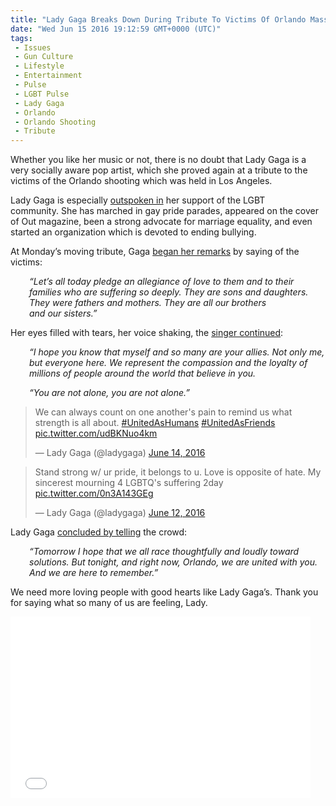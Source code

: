 ```yaml
---
title: "Lady Gaga Breaks Down During Tribute To Victims Of Orlando Massacre (Video)"
date: "Wed Jun 15 2016 19:12:59 GMT+0000 (UTC)"
tags: 
 - Issues
 - Gun Culture
 - Lifestyle
 - Entertainment
 - Pulse
 - LGBT Pulse
 - Lady Gaga
 - Orlando
 - Orlando Shooting
 - Tribute
---
```

<p><!--OffDef--></p><p><!--Ads1--></p><p>Whether you like her music or not, there is no doubt that Lady Gaga is a very socially aware pop artist, which she proved again at a tribute to the victims of the Orlando shooting which was held in Los Angeles.</p><p>Lady Gaga is especially <a href="https://www.washingtonpost.com/news/arts-and-entertainment/wp/2016/06/14/you-are-not-alone-lady-gaga-breaks-down-during-fierce-tribute-to-orlando-victims/?tid=sm_tw" onclick="__gaTracker(&apos;send&apos;, &apos;event&apos;, &apos;outbound-article&apos;, &apos;https://www.washingtonpost.com/news/arts-and-entertainment/wp/2016/06/14/you-are-not-alone-lady-gaga-breaks-down-during-fierce-tribute-to-orlando-victims/?tid=sm_tw&apos;, &apos;outspoken in&apos;);" target="_blank">outspoken in</a> her support of the LGBT community.&#xA0;She&#xA0;has marched in gay pride parades, appeared on the cover of Out magazine, been a strong advocate for marriage equality, and even started an organization which is devoted to ending bullying.</p><p>At Monday&#x2019;s moving tribute, Gaga <a href="https://www.washingtonpost.com/news/arts-and-entertainment/wp/2016/06/14/you-are-not-alone-lady-gaga-breaks-down-during-fierce-tribute-to-orlando-victims/?tid=sm_tw" onclick="__gaTracker(&apos;send&apos;, &apos;event&apos;, &apos;outbound-article&apos;, &apos;https://www.washingtonpost.com/news/arts-and-entertainment/wp/2016/06/14/you-are-not-alone-lady-gaga-breaks-down-during-fierce-tribute-to-orlando-victims/?tid=sm_tw&apos;, &apos;began her remarks&apos;);" target="_blank">began her remarks</a> by saying of the victims:</p><p style="padding-left: 30px;"><em>&#x201C;Let&#x2019;s all today pledge an allegiance of love to them and to their families who are suffering so deeply. They are sons and daughters. They were fathers and mothers. They are all our brothers and&#xA0;our&#xA0;sisters.&#x201D;</em></p><p>Her eyes filled with tears, her voice shaking, the <a href="https://www.washingtonpost.com/news/arts-and-entertainment/wp/2016/06/14/you-are-not-alone-lady-gaga-breaks-down-during-fierce-tribute-to-orlando-victims/?tid=sm_tw" onclick="__gaTracker(&apos;send&apos;, &apos;event&apos;, &apos;outbound-article&apos;, &apos;https://www.washingtonpost.com/news/arts-and-entertainment/wp/2016/06/14/you-are-not-alone-lady-gaga-breaks-down-during-fierce-tribute-to-orlando-victims/?tid=sm_tw&apos;, &apos;singer continued&apos;);" target="_blank">singer continued</a>:</p><p style="padding-left: 30px;"><em>&#x201C;I hope you know that myself and so many are your allies. Not only me, but everyone here. We represent the compassion and the loyalty of millions of people around the world that believe in you.</em></p><p style="padding-left: 30px;"><em>&#x201C;You are not alone, you are not alone.&#x201D;</em></p><blockquote class="twitter-tweet" data-width="500"><p lang="en" dir="ltr">We can always count on one another&apos;s pain to remind us what strength is all about. <a href="https://twitter.com/hashtag/UnitedAsHumans?src=hash" onclick="__gaTracker(&apos;send&apos;, &apos;event&apos;, &apos;outbound-article&apos;, &apos;https://twitter.com/hashtag/UnitedAsHumans?src=hash&apos;, &apos;#UnitedAsHumans&apos;);">#UnitedAsHumans</a> <a href="https://twitter.com/hashtag/UnitedAsFriends?src=hash" onclick="__gaTracker(&apos;send&apos;, &apos;event&apos;, &apos;outbound-article&apos;, &apos;https://twitter.com/hashtag/UnitedAsFriends?src=hash&apos;, &apos;#UnitedAsFriends&apos;);">#UnitedAsFriends</a> <a href="https://t.co/udBKNuo4km" onclick="__gaTracker(&apos;send&apos;, &apos;event&apos;, &apos;outbound-article&apos;, &apos;https://t.co/udBKNuo4km&apos;, &apos;pic.twitter.com/udBKNuo4km&apos;);">pic.twitter.com/udBKNuo4km</a></p>
<p>&#x2014; Lady Gaga (@ladygaga) <a href="https://twitter.com/ladygaga/status/742599060167659520" onclick="__gaTracker(&apos;send&apos;, &apos;event&apos;, &apos;outbound-article&apos;, &apos;https://twitter.com/ladygaga/status/742599060167659520&apos;, &apos;June 14, 2016&apos;);">June 14, 2016</a></p></blockquote><p><script async src="//platform.twitter.com/widgets.js" charset="utf-8"></script></p><p><script async src="//platform.twitter.com/widgets.js" charset="utf-8"></script></p><blockquote class="twitter-tweet" data-width="500"><p lang="en" dir="ltr">Stand strong w/ ur pride, it belongs to u. Love is opposite of hate. My sincerest mourning 4 LGBTQ&apos;s suffering 2day <a href="https://t.co/0n3A143GEg" onclick="__gaTracker(&apos;send&apos;, &apos;event&apos;, &apos;outbound-article&apos;, &apos;https://t.co/0n3A143GEg&apos;, &apos;pic.twitter.com/0n3A143GEg&apos;);">pic.twitter.com/0n3A143GEg</a></p>
<p>&#x2014; Lady Gaga (@ladygaga) <a href="https://twitter.com/ladygaga/status/742095147022712833" onclick="__gaTracker(&apos;send&apos;, &apos;event&apos;, &apos;outbound-article&apos;, &apos;https://twitter.com/ladygaga/status/742095147022712833&apos;, &apos;June 12, 2016&apos;);">June 12, 2016</a></p></blockquote><p><script async src="//platform.twitter.com/widgets.js" charset="utf-8"></script></p><p>Lady Gaga <a href="https://www.washingtonpost.com/news/arts-and-entertainment/wp/2016/06/14/you-are-not-alone-lady-gaga-breaks-down-during-fierce-tribute-to-orlando-victims/?tid=sm_tw" onclick="__gaTracker(&apos;send&apos;, &apos;event&apos;, &apos;outbound-article&apos;, &apos;https://www.washingtonpost.com/news/arts-and-entertainment/wp/2016/06/14/you-are-not-alone-lady-gaga-breaks-down-during-fierce-tribute-to-orlando-victims/?tid=sm_tw&apos;, &apos;concluded by telling&apos;);" target="_blank">concluded by telling</a> the crowd:</p><p style="padding-left: 30px;"><em>&#x201C;Tomorrow&#xA0;I hope that we all&#xA0;race thoughtfully and loudly toward solutions. But tonight, and right now, Orlando, we are united with you. And we are here to remember.&#x201D;</em></p><p>We need more loving people with good hearts like Lady Gaga&#x2019;s. Thank you for saying what so many of us are feeling, Lady.</p><p><!--Ads2--></p><p><iframe src="//www.washingtonpost.com/video/c/embed/8239efac-3251-11e6-ab9d-1da2b0f24f93" width="480" height="290" frameborder="0" scrolling="no" allowfullscreen="allowfullscreen"></iframe></p>